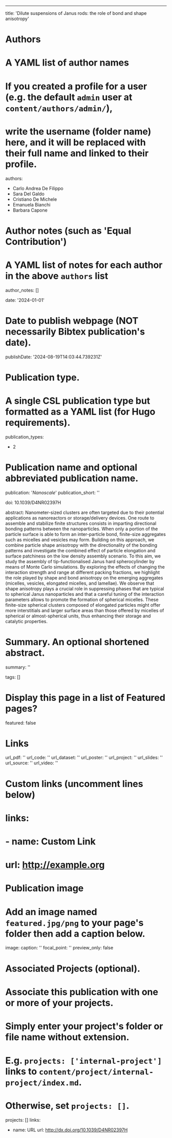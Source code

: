 ---
title: 'Dilute suspensions of Janus rods: the role of bond and shape anisotropy'

# Authors
# A YAML list of author names
# If you created a profile for a user (e.g. the default `admin` user at `content/authors/admin/`), 
# write the username (folder name) here, and it will be replaced with their full name and linked to their profile.
authors:
- Carlo Andrea De Filippo
- Sara Del Galdo
- Cristiano De Michele
- Emanuela Bianchi
- Barbara Capone

# Author notes (such as 'Equal Contribution')
# A YAML list of notes for each author in the above `authors` list
author_notes: []

date: '2024-01-01'

# Date to publish webpage (NOT necessarily Bibtex publication's date).
publishDate: '2024-08-19T14:03:44.739231Z'

# Publication type.
# A single CSL publication type but formatted as a YAML list (for Hugo requirements).
publication_types:
- 2

# Publication name and optional abbreviated publication name.
publication: '*Nanoscale*'
publication_short: ''

doi: 10.1039/D4NR02397H

abstract: Nanometer-sized clusters are often targeted due to their potential applications
  as nanoreactors or storage/delivery devices. One route to assemble and stabilize
  finite structures consists in imparting directional bonding patterns between the
  nanoparticles. When only a portion of the particle surface is able to form an inter-particle
  bond, finite-size aggregates such as micelles and vesicles may form. Building on
  this approach, we combine particle shape anisotropy with the directionality of the
  bonding patterns and investigate the combined effect of particle elongation and
  surface patchiness on the low density assembly scenario. To this aim, we study the
  assembly of tip-functionalised Janus hard spherocylinder by means of Monte Carlo
  simulations. By exploring the effects of changing the interaction strength and range
  at different packing fractions, we highlight the role played by shape and bond anisotropy
  on the emerging aggregates (micelles, vesicles, elongated micelles, and lamellae).
  We observe that shape anisotropy plays a crucial role in suppressing phases that
  are typical to spherical Janus nanoparticles and that a careful tuning of the interaction
  parameters allows to promote the formation of spherical micelles. These finite-size
  spherical clusters composed of elongated particles might offer more interstitials
  and larger surface areas than those offered by micelles of spherical or almost-spherical
  units, thus enhancing their storage and catalytic properties.

# Summary. An optional shortened abstract.
summary: ''

tags: []

# Display this page in a list of Featured pages?
featured: false

# Links
url_pdf: ''
url_code: ''
url_dataset: ''
url_poster: ''
url_project: ''
url_slides: ''
url_source: ''
url_video: ''

# Custom links (uncomment lines below)
# links:
# - name: Custom Link
#   url: http://example.org

# Publication image
# Add an image named `featured.jpg/png` to your page's folder then add a caption below.
image:
  caption: ''
  focal_point: ''
  preview_only: false

# Associated Projects (optional).
#   Associate this publication with one or more of your projects.
#   Simply enter your project's folder or file name without extension.
#   E.g. `projects: ['internal-project']` links to `content/project/internal-project/index.md`.
#   Otherwise, set `projects: []`.
projects: []
links:
- name: URL
  url: http://dx.doi.org/10.1039/D4NR02397H
